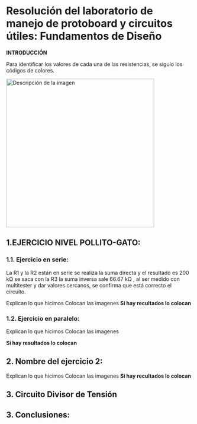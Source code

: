 # Resolución del laboratorio de manejo de protoboard y circuitos útiles: Fundamentos de Diseño
**INTRODUCCIÓN**

Para identificar los valores de cada una de las resistencias, se siguío los códigos de colores.

<img width="400" height="400" src="https://github.com/Alexander-Manosalva-Peralta/Proyecto-De-Fundamentos/assets/156023729/28129d6d-8994-4efb-aabd-dbf0d2cccc62" alt="Descripción de la imagen">

## 1.EJERCICIO NIVEL POLLITO-GATO:
### 1.1. Ejercicio en serie:

La R1 y la R2 están en serie se realiza la suma directa y el resultado es 200 kΩ se saca con la R3 la suma inversa sale 66.67 kΩ , al ser medido con multitester y dar valores cercanos, se confirma que está correcto el circuito.  


Explican lo que hicimos
Colocan las imagenes
**Si hay recultados lo colocan**

### 1.2. Ejercicio en paralelo:
Explican lo que hicimos
Colocan las imagenes

**Si hay resultados lo colocan**

## 2. Nombre del ejercicio 2:

Explican lo que hicimos
Colocan las imagenes
**Si hay recultados lo colocan**

## 3. Circuito Divisor de Tensión

## 3. Conclusiones:

